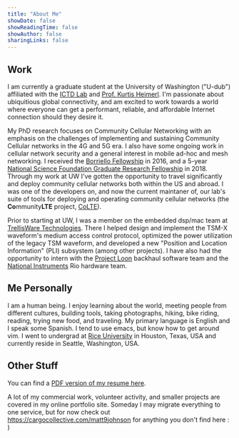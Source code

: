 ```yaml
---
title: "About Me"
showDate: false
showReadingTime: false
showAuthor: false
sharingLinks: false
---
```


## Work
I am currently a graduate student at the University of Washington ("U-dub")
affiliated with the [ICTD Lab](https://ictd.cs.washington.edu) and [Prof. Kurtis
Heimerl](https://kurti.sh). I'm passionate about ubiquitious global
connectivity, and am excited to work towards a world where everyone can get a
performant, reliable, and affordable Internet connection should they desire it.

My PhD research focuses on Community Cellular Networking with an emphasis on the
challenges of implementing and sustaining Community Cellular networks in the 4G
and 5G era. I also have some ongoing work in cellular network security and a
general interest in mobile ad-hoc and mesh networking. I received the [Borriello
Fellowship](https://www.cs.washington.edu/students/grad/awardrecipients/borriello)
in 2016, and a 5-year [National Science Foundation Graduate Research
Fellowship](https://www.nsfgrfp.org/) in 2018. Through my work at UW I've gotten
the opportunity to travel significantly and deploy community cellular networks
both within the US and abroad. I was one of the developers on, and now the
current maintaner of, our lab's suite of tools for deploying and operating
community cellular networks (the **Co**mmunity**LTE** project,
[CoLTE](https://github.com/uw-ictd/colte)).

Prior to starting at UW, I was a member on the embedded dsp/mac team at
[TrellisWare Technologies](https://www.trellisware.com/). There I helped design
and implement the TSM-X waveform's medium access control protocol, optimized the
power utilization of the legacy TSM waveform, and developed a new "Position and
Location Information" (PLI) subsystem (among other projects). I have also had
the opportunity to intern with the [Project
Loon](https://x.company/projects/loon/) backhaul software team and the [National
Instruments](https://www.ni.com/en-us.html) Rio hardware team.

## Me Personally
I am a human being. I enjoy learning about the world, meeting people from
different cultures, building tools, taking photographs, hiking, bike riding,
reading, trying new food, and traveling. My primary language is English and I
speak some Spanish. I tend to use emacs, but know how to get around vim. I went
to undergrad at [Rice University](https://rice.edu) in Houston, Texas, USA and
currently reside in Seattle, Washington, USA.

## Other Stuff
You can find a [PDF version of my resume here](/matt9j-resume.pdf).

A lot of my commercial work, volunteer activity, and smaller projects are
covered in my online portfolio site. Someday I may migrate everything to one
service, but for now check out https://cargocollective.com/matt9johnson for
anything you don't find here : )
